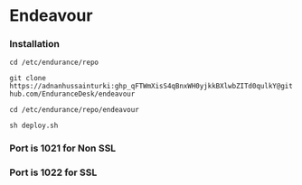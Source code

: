 # Endeavour

### Installation


`cd /etc/endurance/repo`

`git clone https://adnanhussainturki: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@github.com/EnduranceDesk/endeavour`

`cd /etc/endurance/repo/endeavour`

`sh deploy.sh`


### Port is 1021 for Non SSL
### Port is 1022 for SSL
